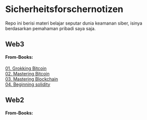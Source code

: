 # Sicherheitsforschernotizen
Repo ini berisi materi belajar seputar dunia keamanan siber, isinya berdasarkan pemahaman pribadi saya saja.

## Web3
#### From-Books:

[01. Grokking Bitcoin](web3-sources/from-books/books-01-grokking_bitcoin.md)<br>
[02. Mastering Bitcoin](web3-sources/from-books/books-02-mastering_bitcoin.md)<br>
[03. Mastering Blockchain](web3-sources/from-books/books-03_mastering_blockchain.md)<br>
[04. Beginning solidity](web3-sources/from-books/books-04_beginning_solidity.md)<br>


## Web2
#### From-Books:
